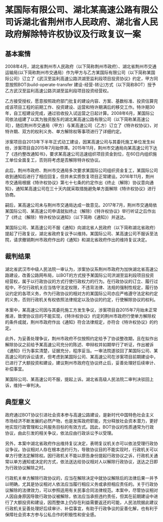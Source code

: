 # 某国际有限公司、湖北某高速公路有限公司诉湖北省荆州市人民政府、湖北省人民政府解除特许权协议及行政复议一案

## 基本案情

2008年4月，湖北省荆州市人民政府（以下简称荆州市政府）、湖北省荆州市交通运输局(以下简称荆州市交通局）作为甲方与乙方某国际有限公司（以下简称某国际公司）订立了《武汉至监利高速公路洪湖至监利段项目投资协议》约定，甲方同意按照BOT(build-operate-transfer 建设-经营-转让)方式（以下简称BOT）授予乙方武汉至监利高速公路洪湖至监利段项目投资经营权。

乙方接受授权，愿意按照政府部门批复的建设内容、方案、基数标准、投资估算完成该项目工程的前期工作、投资建设、运营和特许期满后的移交工作。特许期30年，自工程建设完成，通过验收投入试运营之日起计算。2008年6月，某国际公司依法组建了以其为独资股东的湖北某高速公路有限公司（以下简称某高速公司），随后荆州市交通局（甲方）与某高速公司（乙方）订立了《特许权协议》，对特许期、双方的权利义务、单方解除权等事项进行了详细约定。

涉案项目自2013年下半年正式动工建设，因某高速公司与其委托施工单位发生纠纷，涉案项目自2015年7月始停滞。2015年11月，荆州市交通局向某高速公司下达了《违约整改通知书》，要求某高速公司迅速组织项目资金到位，在60日内组织施工单位全面复工，否则将考虑是否解除特许权协议。

此后，荆州市政府、荆州市交通局多次要求某国际公司组织资金复工，某国际公司收到通知后进行了相应回复，但并未实质恢复项目正常建设。2016年11月，荆州市交通局根据《特许权协议》第七十七条的约定作出《终止（解除）协议意向通知》，通知某高速公司在三十天内就采取措施避免单方面解除《特许权协议》进行协商。

嗣后，某高速公司未与荆州市交通局达成一致意见。2017年7月，荆州市交通局依某国际公司、某高速公司申请就拟终止（解除）《特许权协议》举行听证之后作出了《终止（解除）特许权协议通知》（以下简称《通知》）并送达。

某国际公司、某高速公司不服《通知》向湖北省人民政府（以下简称湖北省政府）提起了行政复议，湖北省政府复议予以维持。某国际公司、某高速公司不服诉至法院，请求撤销荆州市政府作出的《通知》和湖北省政府作出的维持复议决定。

## 裁判结果

湖北省武汉市中级人民法院一审认为，涉案协议系荆州市政府为加快湖北省高速公路建设，改善公路网布局，以BOT的方式授予某国际公司洪湖至监利段项目投资经营权，属于以行政协议的方式行使行政权力的行为。在行政协议的订立、履行过程中，不仅行政机关应当恪守法定权限，不违背法律、法规的强制性规定，履行协议约定的各项义务，作为行政协议的相对方的某国际公司亦应严格遵守法定和约定的义务，否则行政机关有权依照法律规定以及协议的约定，行使解除协议的权利。

本案中，某高速公司因与其委托施工方发生争议，涉案项目自2015年7月始未正常推进，致使协议目的不能实现，《特许权协议》约定的荆州市政府行使单方解除权的条件成就，荆州市政府作出《通知》符合法律规定，亦符合《特许权协议》的约定。

此外，为妥善处理争议，荆州市政府不仅按照约定给予了协谈整改期，且在拟作出解除协议之前给予某高速公司充分的陈述、申辩权并如期举行了听证，作出被诉《通知》行为事实清楚，证据充分，程序妥当。一审法院遂驳回了某国际公司、某高速公司的诉讼请求，但考虑到某国际公司、某高速公司在涉案项目前期建设中，已进行了大额投资和建设，建议荆州市政府在协议终止后，妥善处理好后续审计、补偿事宜。

某国际公司、某高速公司不服，提起上诉。湖北省高级人民法院二审判决驳回上诉，维持一审判决。

## 典型意义

政府通过BOT协议引进社会资本参与高速公路建设，是新时代中国特色社会主义市场经济不断发展的必然产物，也是发挥政府职能，充分释放社会资本潜力，更好地实现行政管理和公共服务目标的有效方式。因此，BOT协议的性质通常为行政协议，由此引发的相关争议，依法应由行政诉讼予以受理。

另外，本案中湖北省政府作出维持复议决定，表明复议机关亦可以依法受理行政协议争议。协议相对人存在根本违约行为，导致协议目的不能实现时，行政机关可以单方行使法定解除权。因行政机关不能以原告身份提起行政协议之诉，行政机关通常以单方通知或决定的方式，依法送达给协议相对人以解除行政协议，送达之日即为行政协议解除之时。

行政机关单方解除行政协议的，应当在解除决定中就协议解除后的法律后果一并予以明确，尤其是协议相对人依法应当履行相应义务或承担相应责任的。关于行政协议解除的法律效力，可以参照适用有关民事合同法律规范。本案中，尽管协议相对人因自身原因导致行政协议被解除，依法应当承担违约责任，但其在前期建设中进行了大额投资和建设，因而整体上仍存在利益需要返还的可能，人民法院据此建议行政机关妥善处理好后续审计、补偿事宜，有助于行政争议的妥善化解，也有利于保障社会资本方参与公私合作的积极性和安全感。
